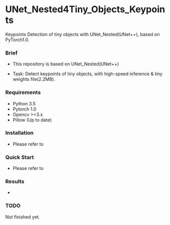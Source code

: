 # UNet_Nested4Tiny_Objects_Keypoints
Keypoints Detection of tiny objects with UNet_Nested(UNet++), based on PyTorch1.0.


### Brief

- This repository is based on UNet_Nested(UNet++)

- Task: Detect keypoints of tiny objects, with high-speed inference & tiny weights file(2.2MB).


### Requirements

- Python 3.5
- Pytorch 1.0
- Opencv >=3.x
- Pillow (Up to date)


### Installation

- Please refer to 


### Quick Start

- Please refer to 


### Results

- 


### TODO

Not finished yet.